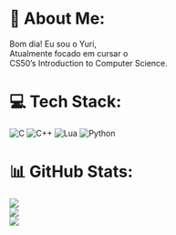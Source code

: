 # 💫 About Me:
Bom dia! Eu sou o Yuri,<br>Atualmente focado em cursar o<br>CS50’s Introduction to Computer Science.<br>

# 💻 Tech Stack:
![C](https://img.shields.io/badge/c-%2300599C.svg?style=for-the-badge&logo=c&logoColor=white) ![C++](https://img.shields.io/badge/c++-%2300599C.svg?style=for-the-badge&logo=c%2B%2B&logoColor=white) ![Lua](https://img.shields.io/badge/lua-%232C2D72.svg?style=for-the-badge&logo=lua&logoColor=white) ![Python](https://img.shields.io/badge/python-3670A0?style=for-the-badge&logo=python&logoColor=ffdd54)
# 📊 GitHub Stats:
![](https://github-readme-stats.vercel.app/api?username=yurimendes07&theme=dark&hide_border=false&include_all_commits=false&count_private=false)<br/>
![](https://github-readme-streak-stats.herokuapp.com/?user=yurimendes07&theme=dark&hide_border=false)<br/>
![](https://github-readme-stats.vercel.app/api/top-langs/?username=yurimendes07&theme=dark&hide_border=false&include_all_commits=false&count_private=false&layout=compact)
